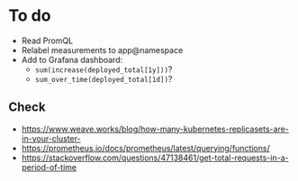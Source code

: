 # To do

- Read PromQL
- Relabel measurements to app@namespace
- Add to Grafana dashboard:
  - `sum(increase(deployed_total[1y]))`?
  - `sum_over_time(deployed_total[1d])`?

## Check

- https://www.weave.works/blog/how-many-kubernetes-replicasets-are-in-your-cluster-
- https://prometheus.io/docs/prometheus/latest/querying/functions/
- https://stackoverflow.com/questions/47138461/get-total-requests-in-a-period-of-time